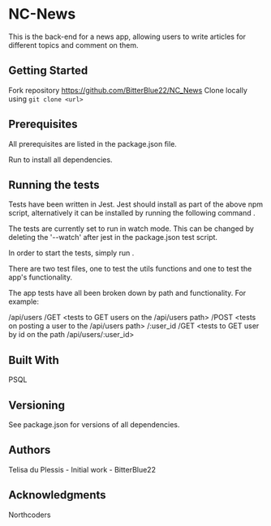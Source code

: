 # NC-News

This is the back-end for a news app, allowing users to write articles for different topics and comment on them.

## Getting Started

Fork repository https://github.com/BitterBlue22/NC_News
Clone locally using `git clone <url>`

## Prerequisites

All prerequisites are listed in the package.json file.

Run <npm install> to install all dependencies.

## Running the tests

Tests have been written in Jest. Jest should install as part of the above npm script, alternatively it can be installed by running the following command <npm i jest>.

The tests are currently set to run in watch mode. This can be changed by deleting the '--watch' after jest in the package.json test script.

In order to start the tests, simply run <npm test>.

There are two test files, one to test the utils functions and one to test the app's functionality.

The app tests have all been broken down by path and functionality. For example:

/api/users
/GET
<tests to GET users on the /api/users path>
/POST
<tests on posting a user to the /api/users path>
/:user_id
/GET
<tests to GET user by id on the path /api/users/:user_id>

## Built With

PSQL

## Versioning

See package.json for versions of all dependencies.

## Authors

Telisa du Plessis - Initial work - BitterBlue22

## Acknowledgments

Northcoders
